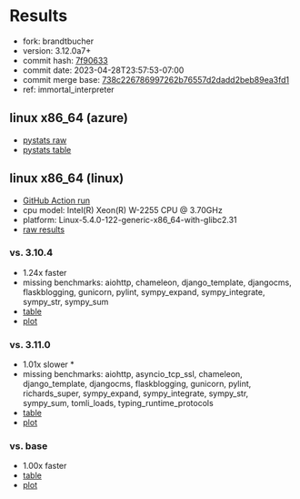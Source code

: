 # Results

- fork: brandtbucher
- version: 3.12.0a7+
- commit hash: [7f90633](https://github.com/brandtbucher/cpython/commit/7f90633)
- commit date: 2023-04-28T23:57:53-07:00
- commit merge base: [738c226786997262b76557d2dadd2beb89ea3fd1](https://github.com/brandtbucher/cpython/commit/738c226786997262b76557d2dadd2beb89ea3fd1)
- ref: immortal_interpreter

## linux x86_64 (azure)

- [pystats raw](bm-20230428-azure-x86_64-brandtbucher-immortal_interpreter-3.12.0a7%2B-7f90633-pystats.json)
- [pystats table](bm-20230428-azure-x86_64-brandtbucher-immortal_interpreter-3.12.0a7%2B-7f90633-pystats.md)

## linux x86_64 (linux)

- [GitHub Action run](https://github.com/faster-cpython/benchmarking/actions/runs/4837501205)
- cpu model: Intel(R) Xeon(R) W-2255 CPU @ 3.70GHz
- platform: Linux-5.4.0-122-generic-x86_64-with-glibc2.31
- [raw results](bm-20230428-linux-x86_64-brandtbucher-immortal_interpreter-3.12.0a7%2B-7f90633.json)

### vs. 3.10.4

- 1.24x faster
- missing benchmarks: aiohttp, chameleon, django_template, djangocms, flaskblogging, gunicorn, pylint, sympy_expand, sympy_integrate, sympy_str, sympy_sum
- [table](bm-20230428-linux-x86_64-brandtbucher-immortal_interpreter-3.12.0a7%2B-7f90633-vs-3.10.4.md)
- [plot](bm-20230428-linux-x86_64-brandtbucher-immortal_interpreter-3.12.0a7%2B-7f90633-vs-3.10.4.png)

### vs. 3.11.0

- 1.01x slower \*
- missing benchmarks: aiohttp, asyncio_tcp_ssl, chameleon, django_template, djangocms, flaskblogging, gunicorn, pylint, richards_super, sympy_expand, sympy_integrate, sympy_str, sympy_sum, tomli_loads, typing_runtime_protocols
- [table](bm-20230428-linux-x86_64-brandtbucher-immortal_interpreter-3.12.0a7%2B-7f90633-vs-3.11.0.md)
- [plot](bm-20230428-linux-x86_64-brandtbucher-immortal_interpreter-3.12.0a7%2B-7f90633-vs-3.11.0.png)

### vs. base

- 1.00x faster
- [table](bm-20230428-linux-x86_64-brandtbucher-immortal_interpreter-3.12.0a7%2B-7f90633-vs-base.md)
- [plot](bm-20230428-linux-x86_64-brandtbucher-immortal_interpreter-3.12.0a7%2B-7f90633-vs-base.png)

